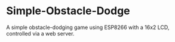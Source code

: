 # Simple-Obstacle-Dodge
A simple obstacle-dodging game using ESP8266 with a 16x2 LCD, controlled via a web server.
